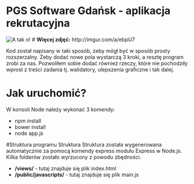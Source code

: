 # PGS Software Gdańsk - aplikacja rekrutacyjna
<img src="http://i.imgur.com/owebFYq.jpg" title="A tak o!" />
# <b>Więcej zdjęć:</b> http://imgur.com/a/ebpU7

Kod został napisany w taki sposób, żeby mógł być w sposób prosty rozszerzalny. Żeby dodać nowe pola wystarczą 3 kroki, a resztę program zrobi za nas. Pozwoliłem sobie dodać również rzeczy, które nie pochodziły wprost z treści zadania tj. walidatory, ulepszenia graficzne i tak dalej.
# Jak uruchomić?
W konsoli Node należy wykonać 3 komendy:
<ul>
  <li>npm install</li>
  <li>bower install</li>
  <li>node app.js</li>
</ul>

#Struktura programu
Struktura 
Struktura została wygenerowana automatycznie za pomocą komendy express modułu Express w Node.js. Kilka folderów zostało wyrzucony z powodu zbędności.
<ul>
  <li><b>/views/</b> - tutaj znajduje się plik index.html</li>
  <li><b>/public/javascripts/</b> - tutaj znajduje się plik main.js</li>
</ul>
  
